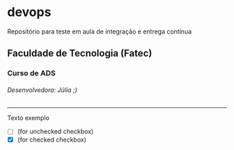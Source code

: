 # devops
Repositório para teste em aula de integração e entrega contínua

## Faculdade de Tecnologia (Fatec)
### Curso de ADS
###### Desenvolvedora: Júlia ;)
---

Texto exemplo
- [ ] (for unchecked checkbox)
- [x] (for checked checkbox)
